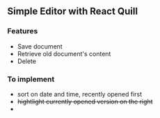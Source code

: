 ## Simple Editor with React Quill 

### Features 
* Save document 
* Retrieve old document's content
* Delete

### To implement 
* sort on date and time, recently opened first 
* ~~hightlight currently opened version on the right~~
* 